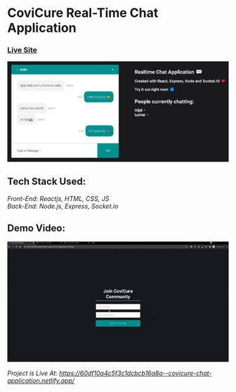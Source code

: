 # CoviCure Real-Time Chat Application

### [Live Site](https://60df10a4c5f3c1dcbcb16a8a--covicure-chat-application.netlify.app/)

![Chat Application UI](https://github.com/Trijal-Bhardwaj/covicure_chat_application/blob/master/CoviCureUI.png)

## Tech Stack Used:
*Front-End: Reactjs, HTML, CSS, JS*<br/>
*Back-End: Node.js, Express, Socket.io*<br/>

## Demo Video:
![Demo Video](https://github.com/Trijal-Bhardwaj/covicure_chat_application/blob/master/CoviCureProjectDemo.gif)

*Project is Live At: https://60df10a4c5f3c1dcbcb16a8a--covicure-chat-application.netlify.app/*
